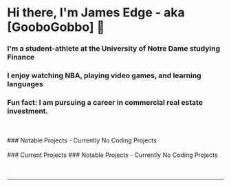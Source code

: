 # Hi there, I'm James Edge - aka [GooboGobbo] 👋

### I'm a student-athlete at the University of Notre Dame studying Finance
### I enjoy watching NBA, playing video games, and learning languages
### Fun fact: I am pursuing a career in commercial real estate investment.
<br />
<br />
### Notable Projects
- Currently No Coding Projects
<br />
<br />
### Current Projects
### Notable Projects
- Currently No Coding Projects

<br />
<br />
<br />

---

[website]: https://www.linkedin.com/in/jamesdedge/

